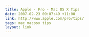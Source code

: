 ```yaml
---
title: Apple - Pro - Mac OS X Tips
date: 2007-02-23 09:07:49 +11:00
link: http://www.apple.com/pro/tips/
tags: mac macosx tips
layout: link
---
```


